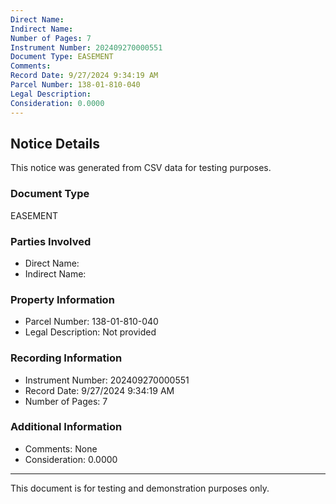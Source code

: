 ```yaml
---
Direct Name: 
Indirect Name: 
Number of Pages: 7
Instrument Number: 202409270000551
Document Type: EASEMENT
Comments: 
Record Date: 9/27/2024 9:34:19 AM
Parcel Number: 138-01-810-040
Legal Description: 
Consideration: 0.0000
---
```


## Notice Details

This notice was generated from CSV data for testing purposes.

### Document Type
EASEMENT

### Parties Involved
- Direct Name: 
- Indirect Name: 

### Property Information
- Parcel Number: 138-01-810-040
- Legal Description: Not provided

### Recording Information
- Instrument Number: 202409270000551
- Record Date: 9/27/2024 9:34:19 AM
- Number of Pages: 7

### Additional Information
- Comments: None
- Consideration: 0.0000

---

This document is for testing and demonstration purposes only.
